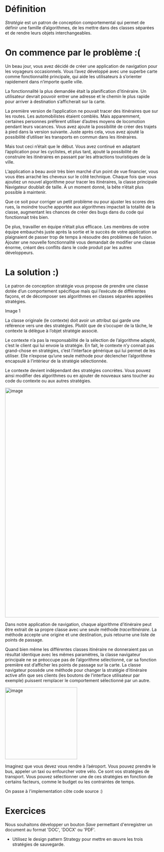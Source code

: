 # Définition 

*Stratégie* est un patron de conception comportemental qui permet de définir une famille d’algorithmes, de les mettre dans des classes séparées et de rendre leurs objets interchangeables.

# On commence par le problème :(

Un beau jour, vous avez décidé de créer une application de navigation pour les voyageurs occasionnels. Vous l’avez développé avec une superbe carte comme fonctionnalité principale, qui aide les utilisateurs à s’orienter rapidement dans n’importe quelle ville.

La fonctionnalité la plus demandée était la planification d’itinéraire. Un utilisateur devrait pouvoir entrer une adresse et le chemin le plus rapide pour arriver à destination s’afficherait sur la carte.

La première version de l’application ne pouvait tracer des itinéraires que sur les routes. Les automobilistes étaient comblés. Mais apparemment, certaines personnes préfèrent utiliser d’autres moyens de locomotion pendant leurs vacances. Vous avez ajouté la possibilité de créer des trajets à pied dans la version suivante. Juste après cela, vous avez ajouté la possibilité d’utiliser les transports en commun dans les itinéraires.

Mais tout ceci n’était que le début. Vous avez continué en adaptant l’application pour les cyclistes, et plus tard, ajouté la possibilité de construire les itinéraires en passant par les attractions touristiques de la ville.


L’application a beau avoir très bien marché d’un point de vue financier, vous vous êtes arraché les cheveux sur le côté technique. Chaque fois que vous ajoutiez un nouvel algorithme pour tracer les itinéraires, la classe principale Navigateur doublait de taille. À un moment donné, la bête n’était plus possible à maintenir.

Que ce soit pour corriger un petit problème ou pour ajuster les scores des rues, la moindre touche apportée aux algorithmes impactait la totalité de la classe, augmentant les chances de créer des bugs dans du code qui fonctionnait très bien.

De plus, travailler en équipe n’était plus efficace. Les membres de votre équipe embauchés juste après la sortie et le succès de votre application se plaignaient de passer trop de temps à résoudre des problèmes de fusion. Ajouter une nouvelle fonctionnalité vous demandait de modifier une classe énorme, créant des conflits dans le code produit par les autres développeurs.

# La solution :)

Le patron de conception stratégie vous propose de prendre une classe dotée d’un comportement spécifique mais qui l’exécute de différentes façons, et de décomposer ses algorithmes en classes séparées appelées stratégies.

Image 1

La classe originale (le contexte) doit avoir un attribut qui garde une référence vers une des stratégies. Plutôt que de s’occuper de la tâche, le contexte la délègue à l’objet stratégie associé.

Le contexte n’a pas la responsabilité de la sélection de l’algorithme adapté, c’est le client qui lui envoie la stratégie. En fait, le contexte n’y connait pas grand-chose en stratégies, c’est l’interface générique qui lui permet de les utiliser. Elle n’expose qu’une seule méthode pour déclencher l’algorithme encapsulé à l’intérieur de la stratégie sélectionnée.

Le contexte devient indépendant des stratégies concrètes. Vous pouvez ainsi modifier des algorithmes ou en ajouter de nouveaux sans toucher au code du contexte ou aux autres stratégies.

<img width="753" alt="image" src="https://user-images.githubusercontent.com/98129570/152257183-0e0420af-f140-4e21-a465-e83d5ac8791f.png">


Dans notre application de navigation, chaque algorithme d’itinéraire peut être extrait de sa propre classe avec une seule méthode *tracerItinéraire*. La méthode accepte une origine et une destination, puis retourne une liste de points de passage.

Quand bien même les différentes classes itinéraire ne donneraient pas un résultat identique avec les mêmes paramètres, la classe navigateur principale ne se préoccupe pas de l’algorithme sélectionné, car sa fonction première est d’afficher les points de passage sur la carte. La classe navigateur possède une méthode pour changer la stratégie d’itinéraire active afin que ses clients (les boutons de l’interface utilisateur par exemple) puissent remplacer le comportement sélectionné par un autre.

<img width="236" alt="image" src="https://user-images.githubusercontent.com/98129570/152257165-5d5a97a0-867b-4aa6-8827-eb53f40abf01.png">


Imaginez que vous devez vous rendre à l’aéroport. Vous pouvez prendre le bus, appeler un taxi ou enfourcher votre vélo. Ce sont vos stratégies de transport. Vous pouvez sélectionner une de ces stratégies en fonction de certains facteurs, comme le budget ou les contraintes de temps.

On passe à l'implementation côte code source :)


# Exercices

Nous souhaitons développer un bouton *Save* permettant d'enregistrer un document au format 'DOC', 'DOCX' ou 'PDF'.
- Utilisez le design pattern Strategy pour mettre en œuvre les trois stratégies de sauvegarde.
